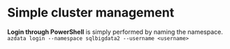 ﻿# Simple cluster management

**Login through PowerShell** is simply performed by naming the namespace.\
`azdata login --namespace sqlbigdata2 --username <username>`
